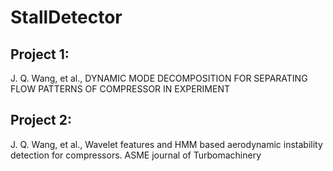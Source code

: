 # StallDetector

## Project 1:

J. Q. Wang, et al., DYNAMIC MODE DECOMPOSITION FOR SEPARATING FLOW PATTERNS OF COMPRESSOR IN EXPERIMENT

## Project 2:
J. Q. Wang, et al., Wavelet features and HMM based aerodynamic instability detection for
compressors. ASME journal of Turbomachinery

